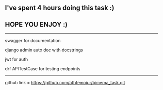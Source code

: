 ## I've spent 4 hours doing this task :)   
## HOPE YOU ENJOY :)

***

swagger for documentation

django admin auto doc with docstrings

jwt for auth

drf APITestCase for testing endpoints

***
github link = https://github.com/athfemoiur/bimema_task.git
